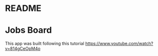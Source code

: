 # README

# Jobs Board
This app was built following this tutorial
https://www.youtube.com/watch?v=814gCeOpM4o
